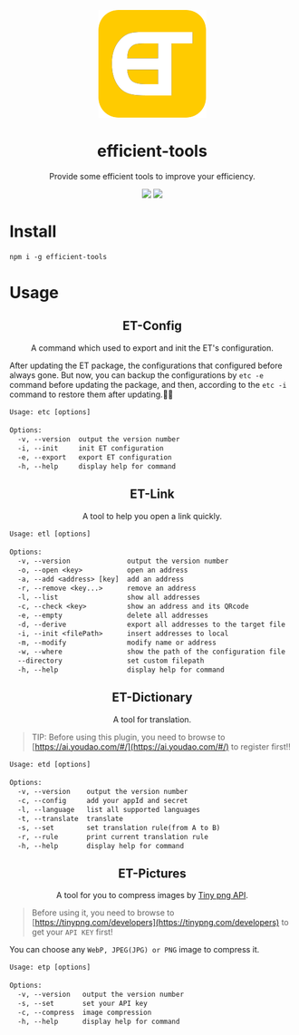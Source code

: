 <!--
 * @Author: haifeng.lu haifeng.lu@ly.com
 * @Date: 2022-05-23 10:43:31
 * @LastEditors: luhaifeng666
 * @LastEditTime: 2022-08-02 19:12:35
 * @Description: 
-->
<p  align="center"><img src="./src/public/images/scratch.svg" /></p>

<h1 align="center">efficient-tools</h1>

<p align="center">Provide some efficient tools to improve your efficiency.</p>

<p align="center">
  <img src="https://img.shields.io/badge/-v0.3.0-yellow">
  <img src="https://img.shields.io/badge/node-v14.17.0%2B-green">
</p>

# Install

```
npm i -g efficient-tools
```

# Usage

<h2 align="center">ET-Config</h2>

<p align="center">A command which used to export and init the ET's configuration.</p>

After updating the ET package, the configurations that configured before always gone. But now, you can backup the configurations by `etc -e` command before updating the package, and then, according to the `etc -i` command to restore them after updating.🥳🥳

```
Usage: etc [options]

Options:
  -v, --version  output the version number
  -i, --init     init ET configuration
  -e, --export   export ET configuration
  -h, --help     display help for command
```

<h2 align="center">ET-Link</h2>

<p align="center">A tool to help you open a link quickly.</p>

```
Usage: etl [options]

Options:
  -v, --version              output the version number
  -o, --open <key>           open an address
  -a, --add <address> [key]  add an address
  -r, --remove <key...>      remove an address
  -l, --list                 show all addresses
  -c, --check <key>          show an address and its QRcode
  -e, --empty                delete all addresses
  -d, --derive               export all addresses to the target file
  -i, --init <filePath>      insert addresses to local
  -m, --modify               modify name or address
  -w, --where                show the path of the configuration file
  --directory                set custom filepath
  -h, --help                 display help for command
```

<h2 align="center">ET-Dictionary</h2>

<p align="center">A tool for translation.</p>

> TIP: Before using this plugin, you need to browse to [https://ai.youdao.com/#/](https://ai.youdao.com/#/) to register first!!

```
Usage: etd [options]

Options:
  -v, --version    output the version number
  -c, --config     add your appId and secret
  -l, --language   list all supported languages
  -t, --translate  translate
  -s, --set        set translation rule(from A to B)
  -r, --rule       print current translation rule
  -h, --help       display help for command
```

<h2 align="center">ET-Pictures</h2>

<p align="center">A tool for you to compress images by <a href="https://tinypng.com/">Tiny png API</a>.</p>

> Before using it, you need to browse to [https://tinypng.com/developers](https://tinypng.com/developers) to get your `API KEY` first!

You can choose any `WebP, JPEG(JPG) or PNG` image to compress it.

```
Usage: etp [options]

Options:
  -v, --version   output the version number
  -s, --set       set your API key
  -c, --compress  image compression
  -h, --help      display help for command
```
